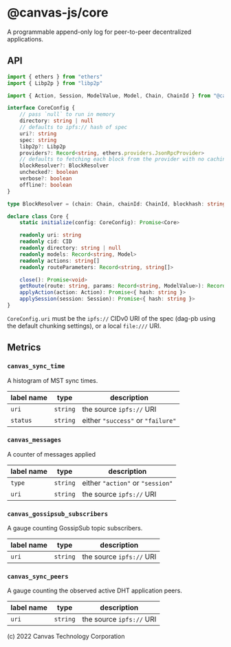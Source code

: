 # @canvas-js/core

A programmable append-only log for peer-to-peer decentralized applications.

## API

```typescript
import { ethers } from "ethers"
import { Libp2p } from "libp2p"

import { Action, Session, ModelValue, Model, Chain, ChainId } from "@canvas-js/interfaces"

interface CoreConfig {
	// pass `null` to run in memory
	directory: string | null
	// defaults to ipfs:// hash of spec
	uri?: string
	spec: string
	libp2p?: Libp2p
	providers?: Record<string, ethers.providers.JsonRpcProvider>
	// defaults to fetching each block from the provider with no caching
	blockResolver?: BlockResolver
	unchecked?: boolean
	verbose?: boolean
	offline?: boolean
}

type BlockResolver = (chain: Chain, chainId: ChainId, blockhash: string) => Promise<ethers.providers.Block>

declare class Core {
	static initialize(config: CoreConfig): Promise<Core>

	readonly uri: string
	readonly cid: CID
	readonly directory: string | null
	readonly models: Record<string, Model>
	readonly actions: string[]
	readonly routeParameters: Record<string, string[]>

	close(): Promise<void>
	getRoute(route: string, params: Record<string, ModelValue>): Record<string, ModelValue>[]
	applyAction(action: Action): Promise<{ hash: string }>
	applySession(session: Session): Promise<{ hash: string }>
}
```

`CoreConfig.uri` must be the `ipfs://` CIDv0 URI of the spec (dag-pb using the default chunking settings), or a local `file:///` URI.

## Metrics

### `canvas_sync_time`

A histogram of MST sync times.

| label name | type     | description                       |
| ---------- | -------- | --------------------------------- |
| `uri`      | `string` | the source `ipfs://` URI          |
| `status`   | `string` | either `"success"` or `"failure"` |

### `canvas_messages`

A counter of messages applied

| label name | type     | description                      |
| ---------- | -------- | -------------------------------- |
| `type`     | `string` | either `"action"` or `"session"` |
| `uri`      | `string` | the source `ipfs://` URI         |

### `canvas_gossipsub_subscribers`

A gauge counting GossipSub topic subscribers.

| label name | type     | description              |
| ---------- | -------- | ------------------------ |
| `uri`      | `string` | the source `ipfs://` URI |

### `canvas_sync_peers`

A gauge counting the observed active DHT application peers.

| label name | type     | description              |
| ---------- | -------- | ------------------------ |
| `uri`      | `string` | the source `ipfs://` URI |

(c) 2022 Canvas Technology Corporation
